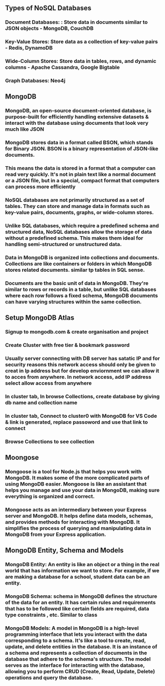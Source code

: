 ## Types of NoSQL Databases
### Document Databases: : Store data in documents similar to JSON objects - MongoDB, CouchDB
### Key-Value Stores: Store data as a collection of key-value pairs - Redis, DynamoDB
### Wide-Column Stores: Store data in tables, rows, and dynamic columns - Apache Cassandra, Google Bigtable
### Graph Databases: Neo4j

## MongoDB
### MongoDB, an open-source document-oriented database, is purpose-built for efficiently handling extensive datasets & interact with the database using documents that look very much like JSON
### MongoDB stores data in a format called BSON, which stands for Binary JSON. BSON is a binary representation of JSON-like documents.
### This means the data is stored in a format that a computer can read very quickly. It's not in plain text like a normal document or a JSON file, but in a special, compact format that computers can process more efficiently
### NoSQL databases are not primarily structured as a set of tables. They can store and manage data in formats such as key-value pairs, documents, graphs, or wide-column stores.
### Unlike SQL databases, which require a predefined schema and structured data, NoSQL databases allow the storage of data without a predefined schema. This makes them ideal for handling semi-structured or unstructured data.
###  Data in MongoDB is organized into collections and documents. Collections are like containers or folders in which MongoDB stores related documents. similar tp tables in SQL sense.
### Documents are the basic unit of data in MongoDB. They're similar to rows or records in a table, but unlike SQL databases where each row follows a fixed schema, MongoDB documents can have varying structures within the same collection.

## Setup MongoDB Atlas
### Signup to mongodb.com & create organisation and project
### Create Cluster with free tier & bookmark password
###  Usually server connecting with DB server has satatic IP and for security reasons this network access should only be given to creat in Ip address but for develop enviornment we can allow it to acces from anywhere. In network access, add IP address select allow access from anywhere
### In cluster tab, In browse Collections, create database by giving db name and collection name 
### In cluster tab, Connect to cluster0 with MongoDB for VS Code & link is generated, replace passoword and use that link to connect
### Browse Collections to see collection

## Moongose
### Mongoose is a tool for Node.js that helps you work with MongoDB. It makes some of the more complicated parts of using MongoDB easier. Mongoose is like an assistant that helps you manage and use your data in MongoDB, making sure everything is organized and correct.
### Mongoose acts as an intermediary between your Express server and MongoDB. It helps define data models, schemas, and provides methods for interacting with MongoDB. It simplifies the process of querying and manipulating data in MongoDB from your Express application.

## MongoDB Entity, Schema and Models
### MongoDB Entity: An entity is like an object or a thing in the real world that has information we want to store. For example, if we are making a database for a school, student data can be an entity.
### MongoDB Schema: schema in MongoDB defines the structure of the data for an entity.  It has certain rules and requirements that has to be followed like certain fields are required, data type constraints , etc. Similar to class
### MongoDB Models: A model in MongoDB is a high-level programming interface that lets you interact with the data corresponding to a schema. It's like a tool to create, read, update, and delete entities in the database. It is an instance of a schema and represents a collection of documents in the database that adhere to the schema's structure. The model serves as the interface for interacting with the database, allowing you to perform CRUD (Create, Read, Update, Delete) operations and query the database.
